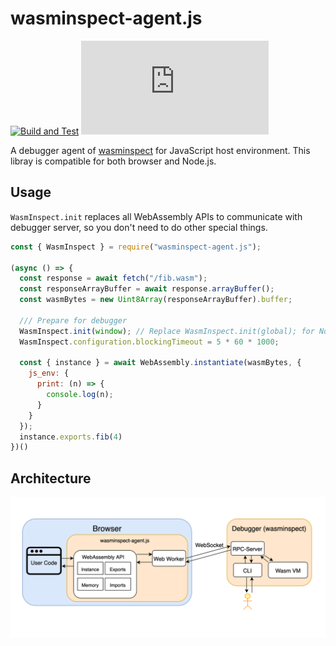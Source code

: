 # wasminspect-agent.js

[![Build and Test](https://github.com/kateinoigakukun/wasminspect-agent.js/actions/workflows/build.yml/badge.svg)](https://github.com/kateinoigakukun/wasminspect-agent.js/actions/workflows/build.yml)
![npm](https://img.shields.io/npm/v/wasminspect-agent.js)

A debugger agent of [wasminspect](https://github.com/kateinoigakukun/wasminspect) for JavaScript host environment.
This libray is compatible for both browser and Node.js.


## Usage

`WasmInspect.init` replaces all WebAssembly APIs to communicate with debugger server, so you don't need to do other special things.

```javascript
const { WasmInspect } = require("wasminspect-agent.js");

(async () => {
  const response = await fetch("/fib.wasm");
  const responseArrayBuffer = await response.arrayBuffer();
  const wasmBytes = new Uint8Array(responseArrayBuffer).buffer;

  /// Prepare for debugger
  WasmInspect.init(window); // Replace WasmInspect.init(global); for Node.js
  WasmInspect.configuration.blockingTimeout = 5 * 60 * 1000;

  const { instance } = await WebAssembly.instantiate(wasmBytes, {
    js_env: {
      print: (n) => {
        console.log(n);
      }
    }
  });
  instance.exports.fib(4)
})()

```

## Architecture

![](./docs/architecture.png)
